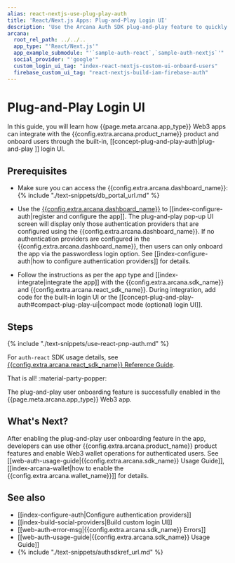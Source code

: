 ```yaml
---
alias: react-nextjs-use-plug-play-auth
title: 'React/Next.js Apps: Plug-and-Play Login UI'
description: 'Use the Arcana Auth SDK plug-and-play feature to quickly add code in the React/Next.js app for onboarding users via the configured options.'
arcana:
  root_rel_path: ../../..
  app_type: "'React/Next.js'"
  app_example_submodule: "'`sample-auth-react`,`sample-auth-nextjs`'"
  social_provider: "'google'"
  custom_login_ui_tag: "index-react-nextjs-custom-ui-onboard-users"
  firebase_custom_ui_tag: "react-nextjs-build-iam-firebase-auth"
---
```


# Plug-and-Play Login UI

In this guide, you will learn how {{page.meta.arcana.app_type}} Web3 apps can integrate with the {{config.extra.arcana.product_name}} product and onboard users through the built-in, [[concept-plug-and-play-auth|plug-and-play ]] login UI. 

## Prerequisites

* Make sure you can access the {{config.extra.arcana.dashboard_name}}: {% include "./text-snippets/db_portal_url.md" %}

* Use the [{{config.extra.arcana.dashboard_name}}]({{page.meta.arcana.root_rel_path}}/concepts/dashboard.md) to [[index-configure-auth|register and configure the app]]. The plug-and-play pop-up UI screen will display only those authentication providers that are configured using the {{config.extra.arcana.dashboard_name}}. If no authentication providers are configured in the {{config.extra.arcana.dashboard_name}}, then users can only onboard the app via the passwordless login option. See [[index-configure-auth|how to configure authentication providers]] for details.
  
* Follow the instructions as per the app type and [[index-integrate|integrate the app]] with the {{config.extra.arcana.sdk_name}} and {{config.extra.arcana.react_sdk_name}}. During integration, add code for the built-in login UI or the [[concept-plug-and-play-auth#compact-plug-play-ui|compact mode (optional) login UI]].

## Steps

{% include "./text-snippets/use-react-pnp-auth.md" %}

For `auth-react` SDK usage details, see [{{config.extra.arcana.react_sdk_name}} Reference Guide](https://dev--auth-react-sdk-ref-guide.netlify.app/).

That is all! :material-party-popper:

The plug-and-play user onboarding feature is successfully enabled in the {{page.meta.arcana.app_type}} Web3 app.

## What's Next?

After enabling the plug-and-play user onboarding feature in the app, developers can use other {{config.extra.arcana.product_name}} product features and enable Web3 wallet operations for authenticated users. See [[web-auth-usage-guide|{{config.extra.arcana.sdk_name}} Usage Guide]], [[index-arcana-wallet|how to enable the {{config.extra.arcana.wallet_name}}]] for details.

## See also

* [[index-configure-auth|Configure authentication providers]]
* [[index-build-social-providers|Build custom login UI]]
* [[web-auth-error-msg|{{config.extra.arcana.sdk_name}} Errors]]
* [[web-auth-usage-guide|{{config.extra.arcana.sdk_name}} Usage Guide]]
* {% include "./text-snippets/authsdkref_url.md" %}
